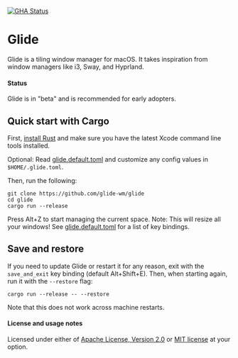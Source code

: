<!-- GUIDE_EXCLUDE_START -->
[![GHA Status]][GitHub Actions]

# Glide

Glide is a tiling window manager for macOS. It takes inspiration from window
managers like i3, Sway, and Hyprland.

#### Status
<!-- GUIDE_EXCLUDE_END -->

Glide is in "beta" and is recommended for early adopters.

## Quick start with Cargo

First, [install Rust](https://rustup.rs) and make sure you have the latest Xcode command line tools installed.

Optional: Read [glide.default.toml] and customize any config values in
`$HOME/.glide.toml`.

Then, run the following:

```
git clone https://github.com/glide-wm/glide
cd glide
cargo run --release
```

Press Alt+Z to start managing the current space. Note: This will resize all your
windows! See [glide.default.toml] for a list of key bindings.

[glide.default.toml]: ./glide.default.toml

## Save and restore

If you need to update Glide or restart it for any reason, exit with the
`save_and_exit` key binding (default Alt+Shift+E). Then, when starting again,
run it with the `--restore` flag:

```
cargo run --release -- --restore
```

Note that this does not work across machine restarts.

<!-- GUIDE_EXCLUDE_START -->
#### License and usage notes

Licensed under either of [Apache License, Version 2.0](LICENSE-APACHE) or
[MIT license](LICENSE-MIT) at your option.

[GitHub Actions]: https://github.com/glide-wm/glide/actions
[GHA Status]: https://github.com/glide-wm/glide/actions/workflows/rust.yml/badge.svg
<!-- GUIDE_EXCLUDE_END -->
